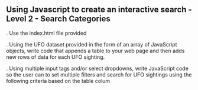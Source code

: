 
## Using Javascript to create an interactive search - Level 2 - Search Categories

. Use the index.html file provided

. Using the UFO dataset provided in the form of an array of JavaScript objects, write code that appends a table to your web page and then adds new rows of data for each UFO sighting.

. Using multiple input tags and/or select dropdowns, write JavaScript code so the user can to set multiple filters and search for UFO sightings using the following criteria based on the table colum
